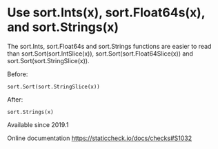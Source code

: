 # Use sort.Ints(x), sort.Float64s(x), and sort.Strings(x)

The sort.Ints, sort.Float64s and sort.Strings functions are easier to
read than sort.Sort(sort.IntSlice(x)), sort.Sort(sort.Float64Slice(x))
and sort.Sort(sort.StringSlice(x)).

Before:

    sort.Sort(sort.StringSlice(x))

After:

    sort.Strings(x)

Available since
    2019.1

Online documentation
    https://staticcheck.io/docs/checks#S1032
